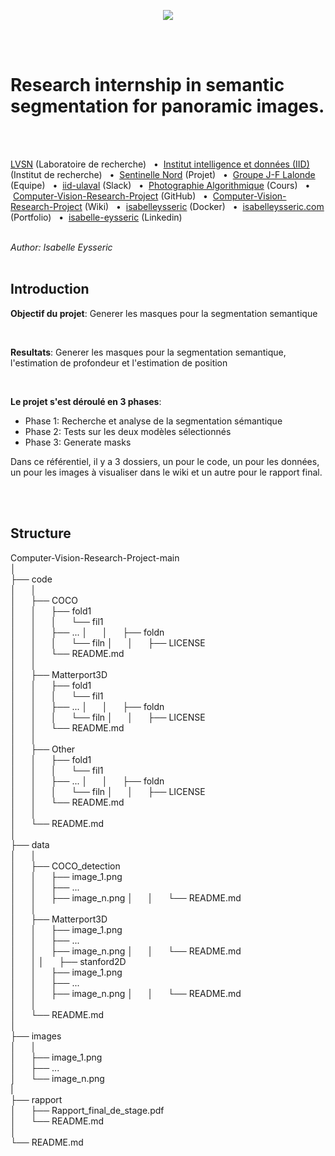 <p align="center">
  <img src="http://vision.gel.ulaval.ca/skin/fr/images/interface/logo_lvsn.gif" />
</p>
<br/>
<br/>


# Research internship in semantic segmentation for panoramic images.
<br/>
<br/>


[LVSN](http://vision.gel.ulaval.ca/fr/about/index.php) (Laboratoire de recherche)
&nbsp; • &nbsp;[Institut intelligence et données (IID)](https://iid.ulaval.ca/) (Institut de recherche)
&nbsp; • &nbsp;[Sentinelle Nord](https://sentinellenord.ulaval.ca/projets-de-recherche/design-biophilique-dans-larctique-co-creation-communautaire) (Projet)
&nbsp; • &nbsp;[Groupe J-F Lalonde](http://vision.gel.ulaval.ca/~jflalonde/students/) (Equipe)
&nbsp; • &nbsp;[iid-ulaval](https://iid-ulaval.slack.com/archives/C0141TJKPH7) (Slack)
&nbsp; • &nbsp;[Photographie Algorithmique](http://wcours.gel.ulaval.ca/GIF4105/index.html) (Cours)
&nbsp; • &nbsp;[Computer-Vision-Research-Project](https://github.com/isabelleysseric/Computer-Vision-Research-Project) (GitHub)
&nbsp; • &nbsp;[Computer-Vision-Research-Project](https://github.com/isabelleysseric/Computer-Vision-Research-Project/wiki) (Wiki)
&nbsp; • &nbsp;[isabelleysseric](https://hub.docker.com/u/isabelleysseric) (Docker)
&nbsp; • &nbsp;[isabelleysseric.com](https://isabelleysseric.com) (Portfolio)
&nbsp; • &nbsp;[isabelle-eysseric](https://www.linkedin.com/in/isabelle-eysseric/) (Linkedin)
<br/>
<br/>


*Author: Isabelle Eysseric*
<br/>
<br/>


## Introduction

**Objectif du projet**: Generer les masques pour la segmentation semantique

<br/>
  
**Resultats**: Generer les masques pour la segmentation semantique, l'estimation de profondeur et l'estimation de position

<br/>

**Le projet s'est déroulé en 3 phases**:  

* Phase 1: Recherche et analyse de la segmentation sémantique
* Phase 2: Tests sur les deux modèles sélectionnés
* Phase 3: Generate masks
  
Dans ce référentiel, il y a 3 dossiers, un pour le code, un pour les données, un pour les images à visualiser dans le wiki et un autre pour le rapport final.
  
<br/>
<br/>
  
## Structure
  
Computer-Vision-Research-Project-main  
│  
├── code  
│      │  
│      ├── COCO  
│      │      ├── fold1  
│      │      │       └── fil1  
│      │      ├── ... 
│      │      ├── foldn  
│      │      │       └── filn 
│      │      ├── LICENSE  
│      │      └── README.md  
│      │  
│      ├── Matterport3D  
│      │      ├── fold1  
│      │      │       └── fil1  
│      │      ├── ... 
│      │      ├── foldn  
│      │      │       └── filn 
│      │      ├── LICENSE  
│      │      └── README.md  
│      │  
│      ├── Other  
│      │      ├── fold1  
│      │      │       └── fil1  
│      │      ├── ... 
│      │      ├── foldn  
│      │      │       └── filn 
│      │      ├── LICENSE  
│      │      └── README.md  
│      │  
│      └── README.md  
│     
├── data  
│      │  
│      ├── COCO_detection  
│      │      ├── image_1.png  
│      │      ├── ...    
│      │      ├── image_n.png
│      │      └── README.md  
│      │  
│      ├── Matterport3D  
│      │      ├── image_1.png  
│      │      ├── ...    
│      │      ├── image_n.png
│      │      └── README.md  
│      │ 
│      ├── stanford2D  
│      │      ├── image_1.png  
│      │      ├── ...    
│      │      ├── image_n.png
│      │      └── README.md  
│      │  
│      └── README.md  
│     
├── images  
│      │  
│      ├── image_1.png  
│      ├── ...  
│      └── image_n.png  
|  
├── rapport  
│      ├── Rapport_final_de_stage.pdf  
│      └── README.md  
│  
└── README.md 

<br/>
<br/>
  
